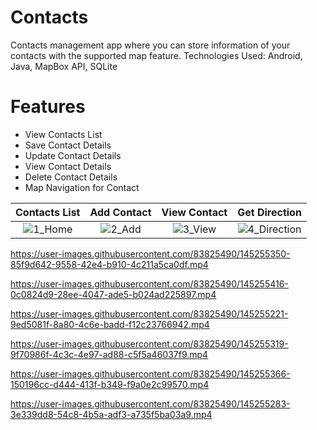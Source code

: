 # Contacts
Contacts management app where you can store information of your contacts with the supported map feature. 
Technologies Used: Android, Java, MapBox API, SQLite

 # Features
 * View Contacts List
 * Save Contact Details
 * Update Contact Details
 * View Contact Details
 * Delete Contact Details
 * Map Navigation for Contact

Contacts List | Add Contact | View Contact | Get Direction
:-------------------------:|:-------------------------:|:-------------------------:|:-------------------------:
![1_Home](https://user-images.githubusercontent.com/83825490/145261415-d28e2c38-ca76-4dc1-aa1f-6f2fc66170f6.png) | ![2_Add](https://user-images.githubusercontent.com/83825490/145261429-4d35f74f-26e2-4dc5-a397-28da3b2e3805.png) | ![3_View](https://user-images.githubusercontent.com/83825490/145261365-4ae5c3e6-d6d0-4acf-b9bf-c7b100abd03e.png) | ![4_Direction](https://user-images.githubusercontent.com/83825490/145261395-cfc1412f-58f3-4e93-8b50-572ac015c33f.png)

https://user-images.githubusercontent.com/83825490/145255350-85f9d642-9558-42e4-b910-4c211a5ca0df.mp4

https://user-images.githubusercontent.com/83825490/145255416-0c0824d9-28ee-4047-ade5-b024ad225897.mp4

https://user-images.githubusercontent.com/83825490/145255221-9ed5081f-8a80-4c6e-badd-f12c23766942.mp4

https://user-images.githubusercontent.com/83825490/145255319-9f70986f-4c3c-4e97-ad88-c5f5a46037f9.mp4

https://user-images.githubusercontent.com/83825490/145255366-150196cc-d444-413f-b349-f9a0e2c99570.mp4

https://user-images.githubusercontent.com/83825490/145255283-3e339dd8-54c8-4b5a-adf3-a735f5ba03a9.mp4







